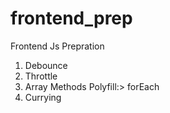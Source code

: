 # frontend_prep
Frontend Js Prepration
1. Debounce
2. Throttle
3. Array Methods Polyfill:> forEach
4. Currying
